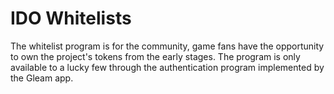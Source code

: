 # IDO Whitelists

The whitelist program is for the community, game fans have the opportunity to own the project's tokens from the early stages. The program is only available to a lucky few through the authentication program implemented by the Gleam app.

